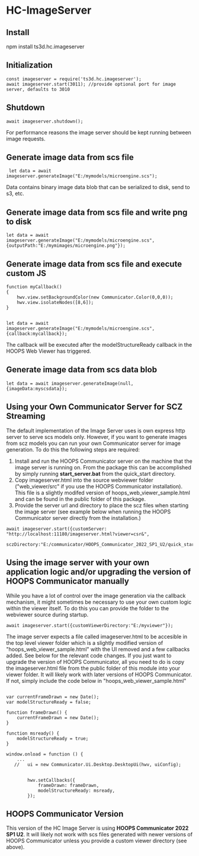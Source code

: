 # HC-ImageServer

## Install

npm install ts3d.hc.imageserver

## Initialization

```
const imageserver = require('ts3d.hc.imageserver');
await imageserver.start(3011); //provide optional port for image server, defaults to 3010
```


## Shutdown

```
await imageserver.shutdown();
```
For performance reasons the image server should be kept running between image requests.
## Generate image data from scs file
```
 let data = await imageserver.generateImage("E:/mymodels/microengine.scs");
```
Data contains binary image data blob that can be serialized to disk, send to s3, etc.



## Generate image data from scs file and write png to disk
```
let data = await imageserver.generateImage("E:/mymodels/microengine.scs",{outputPath:"E:/mymimages/microengine.png"});
```


## Generate image data from scs file and execute custom JS
```
function myCallback()
{
    hwv.view.setBackgroundColor(new Communicator.Color(0,0,0));
    hwv.view.isolateNodes([8,6]);
}


let data = await imageserver.generateImage("E:/mymodels/microengine.scs",{callback:mycallback});
```
The callback will be executed after the modelStructureReady callback in the HOOPS Web Viewer has triggered.



## Generate image data from scs data blob
```
let data = await imageserver.generateImage(null,{imageData:myscsdata});
```


## Using your Own Communicator Server for SCZ Streaming
The default implementation of the Image Server uses is own express http server to serve scs models only. However, if you want to generate images from scz models you can run your own Communicator server for image generation. To do this the following steps are required:

1.  Install and run the HOOPS Communicator server on the machine that the image server is running on. From the package this can be accomplished by simply running **start_server.bat** from the quick_start directory.
2.  Copy imageserver.html into the source webviewer folder ("web_viewer/src" if you use the HOOPS Communicator installation). This file is a slightly modifed version of hoops_web_viewer_sample.html and can be found in the public folder of this package.
3. Provide the server url and directory to place the scz files when starting the image server (see example below when running the HOOPS Communicator server directly from the installation.)

```
await imageserver.start({customServer: "http://localhost:11180/imageserver.html?viewer=csr&", 
    sczDirectory:"E:/communicator/HOOPS_Communicator_2022_SP1_U2/quick_start/converted_models/user/sc_models"});
```

## Using the image server with your own application logic and/or upgrading the version of HOOPS Communicator manually
While you have a lot of control over the image generation via the callback mechanism, it might sometimes be necessary to use your own custom logic within the viewer itself. To do this you can provide the folder to the webviewer source during startup.

```
await imageserver.start({customViewerDirectory:"E:/myviewer"});
```

The image server expects a file called imageserver.html to be accesible in the top level viewer folder which is a slightly modified version of "hoops_web_viewer_sample.html" with the UI removed and a few callbacks added. See below for the relevant code changes. If you just want to upgrade the version of HOOPS Communicator, all you need to do is copy the imageserver.html file from the public folder of this module into your viewer folder. It will likely work with later versions of HOOPS Communicator. If not, simply include the code below in "hoops_web_viewer_sample.html"

```

var currentFrameDrawn = new Date();
var modelStructureReady = false;

function frameDrawn() {
    currentFrameDrawn = new Date();
}

function msready() {
    modelStructureReady = true;
}

window.onload = function () {
    ...
   //   ui = new Communicator.Ui.Desktop.DesktopUi(hwv, uiConfig);

                  
        hwv.setCallbacks({
            frameDrawn: frameDrawn,
            modelStructureReady: msready,
        });

```



## HOOPS Communicator Version
This version of the HC Image Server is using **HOOPS Communicator 2022 SP1 U2**. It will likely not work with scs files generated with newer versions of HOOPS Communicator unless you provide a custom viewer directory (see above).

